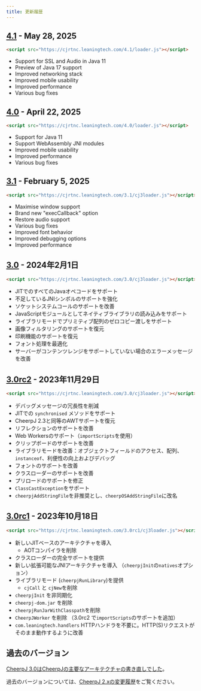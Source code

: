 ```yaml
---
title: 更新履歴
---
```


## [4.1](https://labs.leaningtech.com/blog/cheerpj-4.1) - May 28, 2025

```html
<script src="https://cjrtnc.leaningtech.com/4.1/loader.js"></script>
```

- Support for SSL and Audio in Java 11
- Preview of Java 17 support
- Improved networking stack
- Improved mobile usability
- Improved performance
- Various bug fixes

## [4.0](https://cheerpj.com/docs/blog/cheerpj-4.0) - April 22, 2025

```html
<script src="https://cjrtnc.leaningtech.com/4.0/loader.js"></script>
```

- Support for Java 11
- Support WebAssembly JNI modules
- Improved mobile usability
- Improved performance
- Various bug fixes

## [3.1](https://cheerpj.com/docs/blog/cheerpj-3.1) - February 5, 2025

```html
<script src="https://cjrtnc.leaningtech.com/3.1/cj3loader.js"></script>
```

- Maximise window support
- Brand new "execCallback" option
- Restore audio support
- Various bug fixes
- Improved font behavior
- Improved debugging options
- Improved performance

## [3.0](https://cheerpj.com/cheerpj-3-now-generally-available/) - 2024年2月1日

```html
<script src="https://cjrtnc.leaningtech.com/3.0/cj3loader.js"></script>
```

- JITでのすべてのJavaオペコードをサポート
- 不足しているJNIシンボルのサポートを強化
- ソケットシステムコールのサポートを改善
- JavaScriptモジュールとしてネイティブライブラリの読み込みをサポート
- ライブラリモードでプリミティブ配列のゼロコピー渡しをサポート
- 画像フィルタリングのサポートを復元
- 印刷機能のサポートを復元
- フォント処理を最適化
- サーバーがコンテンツレンジをサポートしていない場合のエラーメッセージを改善

## [3.0rc2](https://labs.leaningtech.com/blog/cheerpj-3-deep-dive) - 2023年11月29日

```html
<script src="https://cjrtnc.leaningtech.com/3.0/cj3loader.js"></script>
```

- デバッグメッセージの冗長性を削減
- JITでの `synchronised` メソッドをサポート
- CheerpJ 2.3と同等のAWTサポートを復元
- リフレクションのサポートを改善
- Web Workersのサポート（`importScripts`を使用）
- クリップボードのサポートを改善
- ライブラリモードを改善：オブジェクトフィールドのアクセス、配列、`instanceof`、利便性の向上およびデバッグ
- フォントのサポートを改善
- クラスローダーのサポートを改善
- プリロードのサポートを修正
- `ClassCastException`をサポート
- `cheerpjAddStringFile`を非推奨とし、`cheerpOSAddStringFile`に改名

## [3.0rc1](https://cheerpj.com/announcing-cheerpj-3-0rc1-help-us-test-and-improve/) - 2023年10月18日

```html
<script src="https://cjrtnc.leaningtech.com/3.0rc1/cj3loader.js"></script>
```

- 新しいJITベースのアーキテクチャを導入
  - AOTコンパイラを削除
- クラスローダーの完全サポートを提供
- 新しい拡張可能なJNIアーキテクチャを導入 （`cheerpjInit`の`natives`オプション）
- ライブラリモード (`cheerpjRunLibrary`)を提供
  - `cjCall` と `cjNew`を削除
- `cheerpjInit` を非同期化
- `cheerpj-dom.jar` を削除
- `cheerpjRunJarWithClasspath`を削除
- `CheerpJWorker` を削除 （3.0rc2 で`importScripts`のサポートを追加）
- `com.leaningtech.handlers` HTTPハンドラを不要に。HTTP(S)リクエストがそのまま動作するように改善

## 過去のバージョン

[CheerpJ 3.0はCheerpJの主要なアーキテクチャの書き直しでした](https://labs.leaningtech.com/blog/announcing-cheerpj-3)。

過去のバージョンについては、[CheerpJ 2.xの変更履歴](https://labs.leaningtech.com/docs/cheerpj2/changelog)をご覧ください。
